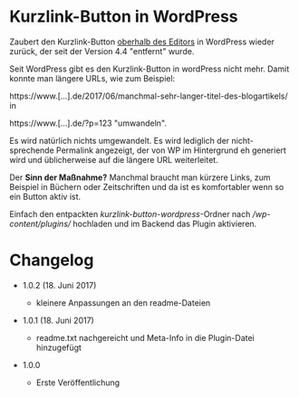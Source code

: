 # Kurzlink-Button in WordPress

Zaubert den Kurzlink-Button [oberhalb des Editors](https://www.perun.net/2015/12/14/wordpress-4-4-kurzlink-button-zurueckholen/ "Siehe auch") in WordPress wieder zurück, der seit der Version 4.4 "entfernt" wurde.

Seit WordPress gibt es den Kurzlink-Button in wordPress nicht mehr. Damit konnte man längere URLs, wie zum Beispiel:

https://www.[...].de/2017/06/manchmal-sehr-langer-titel-des-blogartikels/ in 

https://www.[...].de/?p=123 "umwandeln".

Es wird natürlich nichts umgewandelt. Es wird lediglich der nicht-sprechende Permalink angezeigt, der von WP im Hintergrund eh generiert wird und üblicherweise auf die längere URL weiterleitet.

Der **Sinn der Maßnahme?** Manchmal braucht man kürzere Links, zum Beispiel in Büchern oder Zeitschriften und da ist es komfortabler wenn so ein Button aktiv ist.

Einfach den entpackten *kurzlink-button-wordpress*-Ordner nach */wp-content/plugins/* hochladen und im Backend das Plugin aktivieren.

# Changelog #

- 1.0.2 (18. Juni 2017)
  - kleinere Anpassungen an den readme-Dateien

- 1.0.1 (18. Juni 2017)
  - readme.txt nachgereicht und Meta-Info in die Plugin-Datei hinzugefügt

- 1.0.0
  - Erste Veröffentlichung

